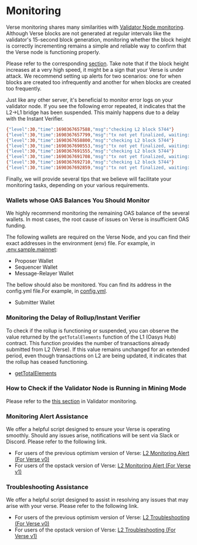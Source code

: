 # Monitoring
Verse monitoring shares many similarities with [Validator Node monitoring](/docs/hub-validator/operate-validator/monitor). Although Verse blocks are not generated at regular intervals like the validator's 15-second block generation, monitoring whether the block height is correctly incrementing remains a simple and reliable way to confirm that the Verse node is functioning properly.

Please refer to the corresponding [section](/docs/hub-validator/operate-validator/monitor#how-to-check-block-height). Take note that if the block height increases at a very high speed, it might be a sign that your Verse is under attack. We recommend setting up alerts for two scenarios: one for when blocks are created too infrequently and another for when blocks are created too frequently.

Just like any other server, it's beneficial to monitor error logs on your validator node. If you see the following error repeated, it indicates that the L2->L1 bridge has been suspended. This mainly happens due to a delay with the Instant Verifier.
```sh
{"level":30,"time":1690367657588,"msg":"checking L2 block 5744"}
{"level":30,"time":1690367657799,"msg":"tx not yet finalized, waiting: 5744"}
{"level":30,"time":1690367658800,"msg":"checking L2 block 5744"}
{"level":30,"time":1690367690553,"msg":"tx not yet finalized, waiting: 5744"}
{"level":30,"time":1690367691555,"msg":"checking L2 block 5744"}
{"level":30,"time":1690367691708,"msg":"tx not yet finalized, waiting: 5744"}
{"level":30,"time":1690367692710,"msg":"checking L2 block 5744"}
{"level":30,"time":1690367692859,"msg":"tx not yet finalized, waiting: 5744"}
```

Finally, we will provide several tips that we believe will facilitate your monitoring tasks, depending on your various requirements.

### Wallets whose OAS Balances You Should Monitor
We highly recommend monitoring the remaining OAS balance of the several wallets. In most cases, the root cause of issues on Verse is insufficient OAS funding.

The following wallets are required on the Verse Node, and you can find their exact addresses in the environment (env) file. For example, in [.env.sample.mainnet](https://github.com/oasysgames/verse-layer-optimism/blob/c0f7b4795ba94da8a56083d65660ca8a2ac661b9/.env.sample.mainnet#L19-L26):
- Proposer Wallet
- Sequencer Wallet
- Message-Relayer Wallet

The bellow should also be monitored. You can find its address in the config.yml file.For example, in [config.yml](https://github.com/oasysgames/verse-verifier/blob/678f8dff0fe529e8a86a60d24413c6a96711d562/readme/config.yml#L14-L15).
- Submitter Wallet

### Monitoring the Delay of Rollup/Instant Verifier
To check if the rollup is functioning or suspended, you can observe the value returned by the `getTotalElements` function of the L1 (Oasys Hub) contract. This function provides the number of transactions already submitted from L2 (Verse). If this value remains unchanged for an extended period, even though transactions on L2 are being updated, it indicates that the rollup has ceased functioning.
- [getTotalElements](https://github.com/oasysgames/oasys-optimism/blob/067ae176836bd3a7bdc1f16617a5b73f51cfa733/packages/contracts/contracts/L1/rollup/CanonicalTransactionChain.sol#L128-L131)

### How to Check if the Validator Node is Running in Mining Mode
Please refer to the [this section](/docs/hub-validator/operate-validator/monitor#how-to-check-if-the-validator-node-is-running-in-mining-mode) in Validator monitoring.

### Monitoring Alert Assistance
We offer a helpful script designed to ensure your Verse is operating smoothly. Should any issues arise, notifications will be sent via Slack or Discord. Please refer to the following link.
- For users of the previous optimism version of Verse: [L2 Monitoring Alert (For Verse v0)](https://github.com/oasysgames/oasys-optimism/wiki/L2-Monitoring-Alert#for-verse-v0)
- For users of the opstack version of Verse: [L2 Monitoring Alert (For Verse v1)](https://github.com/oasysgames/oasys-optimism/wiki/L2-Monitoring-Alert#for-verse-v1)

### Troubleshooting Assistance
We offer a helpful script designed to assist in resolving any issues that may arise with your verse. Please refer to the following link.
- For users of the previous optimism version of Verse: [L2 Troubleshooting (For Verse v0)](https://github.com/oasysgames/oasys-optimism/wiki/L2-Troubleshooting#for-verse-v0)
- For users of the opstack version of Verse: [L2 Troubleshooting (For Verse v1)](https://github.com/oasysgames/oasys-optimism/wiki/L2-Troubleshooting#for-verse-v1)

